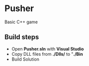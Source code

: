 # Pusher
 Basic C++ game

## Build steps
- Open **Pusher.sln** with **Visual Studio**
- Copy DLL files from **./Dlls/** to "**./Bin**
- Build Solution